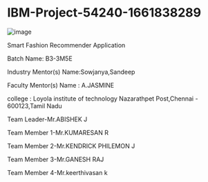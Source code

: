 # IBM-Project-54240-1661838289
![image](https://user-images.githubusercontent.com/91142244/192943967-ec8fdcbf-4c57-4b3c-a00a-dc96412c554e.png)

Smart Fashion Recommender Application

Batch Name: B3-3M5E 

Industry Mentor(s) Name:Sowjanya,Sandeep

Faculty Mentor(s) Name : A.JASMINE

college : Loyola institute of technology
          Nazarathpet Post,Chennai - 600123,Tamil Nadu
          
          
         
 Team Leader-Mr.ABISHEK J
 
 Team Member 1-Mr.KUMARESAN R
 
 Team Member 2-Mr.KENDRICK PHILEMON J
 
 Team Member 3-Mr.GANESH RAJ 
 
 Team Member 4-Mr.keerthivasan k
